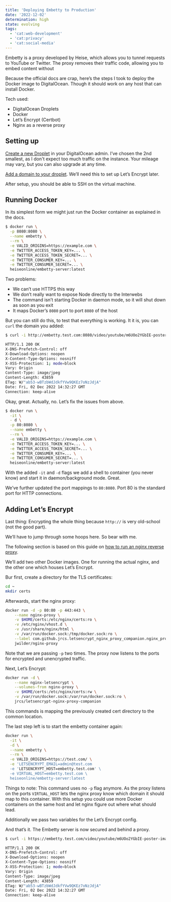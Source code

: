 ```yaml
---
title: 'Deploying Embetty to Production'
date: '2022-12-02'
determination: high
state: evolving
tags:
  - 'cat:web-development'
  - 'cat:privacy'
  - 'cat:social-media'
---
```


Embetty is a proxy developed by Heise, which allows you to tunnel requests to YouTube or Twitter. The proxy removes their traffic code, allowing you to embed content without

Because the official docs are crap, here’s the steps I took to deploy the Docker image to DigitalOcean. Though it should work on any host that can install Docker.

Tech used:

- DigitalOcean Droplets
- Docker
- Let’s Encrypt (Certbot)
- Nginx as a reverse proxy

## Setting up

[Create a new Droplet](https://cloud.digitialocean.com/droplets/new) in your DigitalOcean admin. I’ve chosen the 2nd smallest, as I don't expect too much traffic on the instance. Your mileage may vary, but you can also upgrade at any time.

[Add a domain to your droplet](https://docs.digitalocean.com/products/networking/dns/how-to/add-domains/). We’ll need this to set up Let’s Encrypt later.

After setup, you should be able to SSH on the virtual machine.

## Running Docker

In its simplest form we might just run the Docker container as explained in the docs.

```bash
$ docker run \
  -p 8080:8080 \
  --name embetty \
  --rm \
  -e VALID_ORIGINS=https://example.com \
  -e TWITTER_ACCESS_TOKEN_KEY=... \
  -e TWITTER_ACCESS_TOKEN_SECRET=... \
  -e TWITTER_CONSUMER_KEY=... \
  -e TWITTER_CONSUMER_SECRET=... \
  heiseonline/embetty-server:latest
```

Two problems:

- We can’t use HTTPS this way
- We don’t really want to expose Node directly to the Interwebs
- The command isn’t starting Docker in daemon mode, so it will shut down as soon as you exit
- It maps Docker’s `8080` port to port `8080` of the host

But you can still do this, to test that everything is working. It it is, you can `curl` the domain you added:

```bash
$ curl -i http://embetty.test.com:8080/video/youtube/m6UOo2YGbIE-poster-image

HTTP/1.1 200 OK
X-DNS-Prefetch-Control: off
X-Download-Options: noopen
X-Content-Type-Options: nosniff
X-XSS-Protection: 1; mode=block
Vary: Origin
Content-Type: image/jpeg
Content-Length: 43859
ETag: W/"ab53-wBTzbWdJdkfYVw9QKEz7oNzJdjA"
Date: Fri, 02 Dec 2022 14:32:27 GMT
Connection: keep-alive
```

Okay, great. Actually, no. Let’s fix the issues from above.


```bash
$ docker run \
  -it \
  - d \
  -p 80:8080 \
  --name embetty \
  --rm \
  -e VALID_ORIGINS=https://example.com \
  -e TWITTER_ACCESS_TOKEN_KEY=... \
  -e TWITTER_ACCESS_TOKEN_SECRET=... \
  -e TWITTER_CONSUMER_KEY=... \
  -e TWITTER_CONSUMER_SECRET=... \
  heiseonline/embetty-server:latest
```

With the added `-it` and `-d` flags we add a shell to container (you never know) and start it in daemon/background mode. Great.

We’ve further updated the port mappings to `80:8080`. Port 80 is the standard port for HTTP connections.

## Adding Let’s Encrypt

Last thing: Encrypting the whole thing because `http://` is very old-school (not the good part).

We’ll have to jump through some hoops here. So bear with me.

The following section is based on this guide on [how to run an nginx reverse proxy](https://cloud.google.com/community/tutorials/nginx-reverse-proxy-docker).

We’ll add two other Docker images. One for running the actual nginx, and the other one which houses Let’s Encrypt.

Bur first, create a directory for the TLS certificates:

```bash
cd ~
mkdir certs
```

Afterwards, start the nginx proxy:

```bash
docker run -d -p 80:80 -p 443:443 \
    --name nginx-proxy \
    -v $HOME/certs:/etc/nginx/certs:ro \
    -v /etc/nginx/vhost.d \
    -v /usr/share/nginx/html \
    -v /var/run/docker.sock:/tmp/docker.sock:ro \
    --label com.github.jrcs.letsencrypt_nginx_proxy_companion.nginx_proxy=true \
    jwilder/nginx-proxy
```

Note that we are passing `-p` two times. The proxy now listens to the ports for encrypted and unencrypted traffic.

Next, Let’s Encrypt:

```bash
docker run -d \
    --name nginx-letsencrypt \
    --volumes-from nginx-proxy \
    -v $HOME/certs:/etc/nginx/certs:rw \
    -v /var/run/docker.sock:/var/run/docker.sock:ro \
    jrcs/letsencrypt-nginx-proxy-companion
```

This commands is mapping the previously created cert directory to the common location.

The last step left is to start the embetty container again:

```bash
docker run \
  -it \
  -d \
  --name embetty \
  --rm \
  -e VALID_ORIGINS=https://test.com/ \
  -e 'LETSENCRYPT_EMAIL=admin@test.com
  -e 'LETSENCRYPT_HOST=embetty.test.com' \
  -e VIRTUAL_HOST=embetty.test.com \
  heiseonline/embetty-server:latest
```

Things to note: This command uses no `-p` flag anymore. As the proxy listens on the ports `VIRTUAL_HOST` lets the nginx proxy know which domain it should map to this container. With this setup you could use more Docker containers on the same host and let nginx figure out where what should lead.

Additionally we pass two variables for the Let’s Encrypt config.

And that’s it. The Embetty server is now secured and behind a proxy.

```bash
$ curl -i https://embetty.test.com/video/youtube/m6UOo2YGbIE-poster-image

HTTP/1.1 200 OK
X-DNS-Prefetch-Control: off
X-Download-Options: noopen
X-Content-Type-Options: nosniff
X-XSS-Protection: 1; mode=block
Vary: Origin
Content-Type: image/jpeg
Content-Length: 43859
ETag: W/"ab53-wBTzbWdJdkfYVw9QKEz7oNzJdjA"
Date: Fri, 02 Dec 2022 14:32:27 GMT
Connection: keep-alive
```
